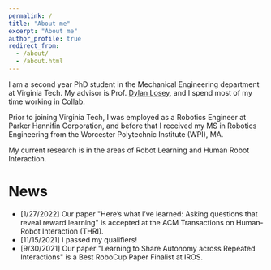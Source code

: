 ```yaml
---
permalink: /
title: "About me"
excerpt: "About me"
author_profile: true
redirect_from: 
  - /about/
  - /about.html
---
```

I am a second year PhD student in the Mechanical Engineering department at Virginia Tech. My advisor is Prof. [Dylan Losey](https://dylanlosey.com/), and I spend most of my time working in [Collab](https://collab.me.vt.edu/).

Prior to joining Virginia Tech, I was employed as a Robotics Engineer at Parker Hannifin Corporation, and before that I received my MS in Robotics Engineering from the Worcester Polytechnic Institute (WPI), MA.

My current research is in the areas of Robot Learning and Human Robot Interaction.

# News
- [1/27/2022] Our paper "Here’s what I’ve learned: Asking questions that reveal reward learning" is accepted at the ACM Transactions on Human-Robot Interaction (THRI).
- [11/15/2021] I passed my qualifiers! 
- [9/30/2021] Our paper "Learning to Share Autonomy across Repeated Interactions" is a Best RoboCup Paper Finalist at IROS. 